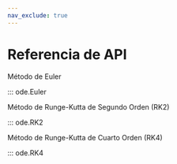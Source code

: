 ```yaml
---
nav_exclude: true
---
```


# Referencia de API

 Método de Euler 

::: ode.Euler



 Método de Runge-Kutta de Segundo Orden (RK2) 

::: ode.RK2

 Método de Runge-Kutta de Cuarto Orden (RK4) 

::: ode.RK4 
